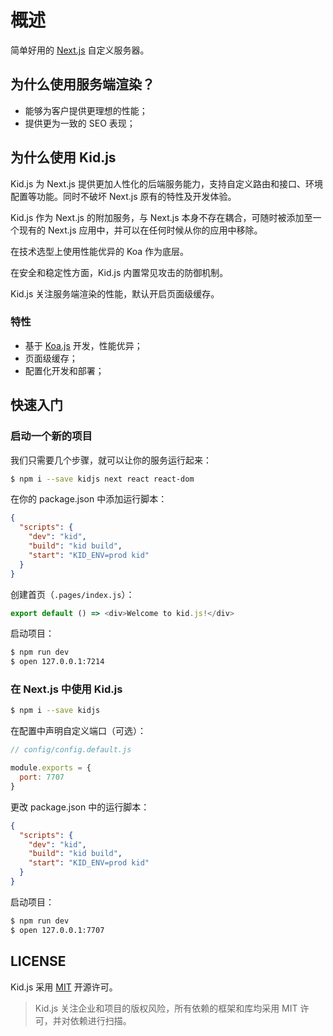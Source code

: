 # 概述

简单好用的 [Next.js](https://nextjs.org/) 自定义服务器。

## 为什么使用服务端渲染？

- 能够为客户提供更理想的性能；
- 提供更为一致的 SEO 表现；

## 为什么使用 Kid.js

Kid.js 为 Next.js 提供更加人性化的后端服务能力，支持自定义路由和接口、环境配置等功能。同时不破坏 Next.js 原有的特性及开发体验。

Kid.js 作为 Next.js 的附加服务，与 Next.js 本身不存在耦合，可随时被添加至一个现有的 Next.js 应用中，并可以在任何时候从你的应用中移除。

在技术选型上使用性能优异的 Koa 作为底层。

在安全和稳定性方面，Kid.js 内置常见攻击的防御机制。

Kid.js 关注服务端渲染的性能，默认开启页面级缓存。

### 特性

- 基于 [Koa.js](https://koajs.com/) 开发，性能优异；
- 页面级缓存；
- 配置化开发和部署；

## 快速入门

### 启动一个新的项目

我们只需要几个步骤，就可以让你的服务运行起来：

``` bash
$ npm i --save kidjs next react react-dom
```

在你的 package.json 中添加运行脚本：

``` json
{
  "scripts": {
    "dev": "kid",
    "build": "kid build",
    "start": "KID_ENV=prod kid"
  }
}
```

创建首页（`.pages/index.js`）：

``` js
export default () => <div>Welcome to kid.js!</div>
```

启动项目：

``` bash
$ npm run dev
$ open 127.0.0.1:7214
```

### 在 Next.js 中使用 Kid.js

``` bash
$ npm i --save kidjs
```

在配置中声明自定义端口（可选）：

``` js
// config/config.default.js

module.exports = {
  port: 7707
}
```

更改 package.json 中的运行脚本：

``` json
{
  "scripts": {
    "dev": "kid",
    "build": "kid build",
    "start": "KID_ENV=prod kid"
  }
}
```

启动项目：

``` bash
$ npm run dev
$ open 127.0.0.1:7707
```

## LICENSE

Kid.js 采用 [MIT](https://opensource.org/licenses/MIT) 开源许可。

> Kid.js 关注企业和项目的版权风险，所有依赖的框架和库均采用 MIT 许可，并对依赖进行扫描。


